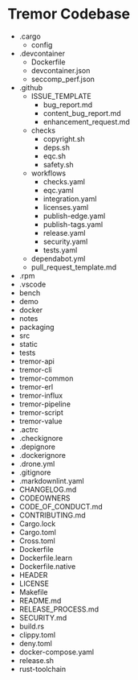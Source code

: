 # Tremor Codebase 

- .cargo
  - config
- .devcontainer
  - Dockerfile
  - devcontainer.json
  - seccomp_perf.json
- .github
  - ISSUE_TEMPLATE
    - bug_report.md
    - content_bug_report.md
    - enhancement_request.md
  - checks
    - copyright.sh
    - deps.sh
    - eqc.sh
    - safety.sh
  - workflows
    - checks.yaml
    - eqc.yaml
    - integration.yaml
    - licenses.yaml
    - publish-edge.yaml
    - publish-tags.yaml
    - release.yaml
    - security.yaml
    - tests.yaml
  - dependabot.yml
  - pull_request_template.md
- .rpm
- .vscode
- bench
- demo
- docker
- notes
- packaging
- src
- static
- tests
- tremor-api
- tremor-cli
- tremor-common
- tremor-erl
- tremor-influx
- tremor-pipeline
- tremor-script
- tremor-value
- .actrc
- .checkignore
- .depignore
- .dockerignore
- .drone.yml
- .gitignore
- .markdownlint.yaml
- CHANGELOG.md
- CODEOWNERS
- CODE_OF_CONDUCT.md
- CONTRIBUTING.md
- Cargo.lock
- Cargo.toml
- Cross.toml
- Dockerfile
- Dockerfile.learn
- Dockerfile.native
- HEADER
- LICENSE
- Makefile
- README.md
- RELEASE_PROCESS.md
- SECURITY.md
- build.rs
- clippy.toml
- deny.toml
- docker-compose.yaml
- release.sh
- rust-toolchain
